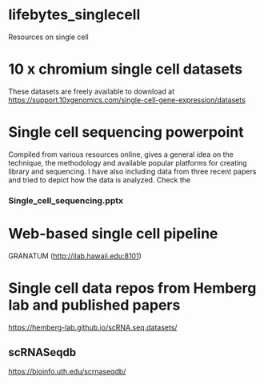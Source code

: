# lifebytes_singlecell
Resources on single cell

# 10 x chromium single cell datasets
These datasets are freely available to download at https://support.10xgenomics.com/single-cell-gene-expression/datasets

# Single cell sequencing powerpoint
Compiled from various resources online, gives a general idea on the technique, the methodology and available popular platforms for creating library and sequencing. I have also including data from three recent papers and tried to depict how the data is analyzed.
Check the 
### Single_cell_sequencing.pptx

# Web-based single cell pipeline
GRANATUM (http://ilab.hawaii.edu:8101)

# Single cell data repos from Hemberg lab and published papers
https://hemberg-lab.github.io/scRNA.seq.datasets/
## scRNASeqdb
https://bioinfo.uth.edu/scrnaseqdb/
